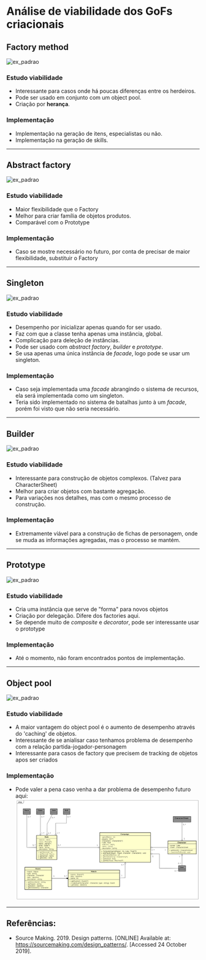 # Análise de viabilidade dos GoFs criacionais

## Factory method
![ex_padrao](https://sourcemaking.com/files/v2/content/patterns/Factory_Method.png)

### Estudo viabilidade
- Interessante para casos onde há poucas diferenças entre os herdeiros.
- Pode ser usado em conjunto com um object pool.
- Criação por **herança**.

### Implementação
- Implementação na geração de itens, especialistas ou não.
- Implementação na geração de skills.

---


## Abstract factory
![ex_padrao](https://sourcemaking.com/files/v2/content/patterns/Abstract_Factory.png)

### Estudo viabilidade
- Maior flexibilidade que o Factory
- Melhor para criar família de objetos produtos.
- Comparável com o Prototype

### Implementação
- Caso se mostre necessário no futuro, por conta de precisar de maior flexibilidade, substituir o Factory

---


## Singleton
![ex_padrao](https://sourcemaking.com/files/v2/content/patterns/singleton1.png)

### Estudo viabilidade
- Desempenho por inicializar apenas quando for ser usado.
- Faz com que a classe tenha apenas uma instância, global.
- Complicação para deleção de instâncias.
- Pode ser usado com _abstract factory_, _builder_ e _prototype_.
- Se usa apenas uma única instância de _facade_, logo pode se usar um singleton.

### Implementação
- Caso seja implementada uma _facade_ abrangindo o sistema de recursos, ela será implementada como um singleton.
- Teria sido implementado no sistema de batalhas junto à um _facade_, porém foi visto que não seria necessário.
---


## Builder
![ex_padrao](https://sourcemaking.com/files/v2/content/patterns/Builder.png)

### Estudo viabilidade
- Interessante para construção de objetos complexos. (Talvez para CharacterSheet)
- Melhor para criar objetos com bastante agregação.
- Para variações nos detalhes, mas com o mesmo processo de construção.

### Implementação
- Extremamente viável para a construção de fichas de personagem, onde se muda as informações agregadas, mas o processo se mantém.
<!-- - Implementação adaptada no sistema de batalha com a criação de turnos. -->

---


## Prototype
![ex_padrao](https://sourcemaking.com/files/v2/content/patterns/Prototype.png)

### Estudo viabilidade
- Cria uma instância que serve de "forma" para novos objetos
- Criação por delegação. Difere dos factories aqui.
- Se depende muito de _composite_ e _decorator_, pode ser interessante usar o prototype

### Implementação
- Até o momento, não foram encontrados pontos de implementação.

---


## Object pool
![ex_padrao](https://sourcemaking.com/files/v2/content/patterns/Object_pool1.png)

### Estudo viabilidade
- A maior vantagem do object pool é o aumento de desempenho através do 'caching' de objetos.
- Interessante de se anialisar caso tenhamos problema de desempenho com a relação partida-jogador-personagem
- Interessante para casos de factory que precisem de tracking de objetos apos ser criados

### Implementação
- Pode valer a pena caso venha a dar problema de desempenho futuro aqui:
![imsd](../img/diagramas_de_classe/classes_match_v2.png)
---

## Referências:
- Source Making. 2019. Design patterns. [ONLINE] Available at: https://sourcemaking.com/design_patterns/. [Accessed 24 October 2019].
